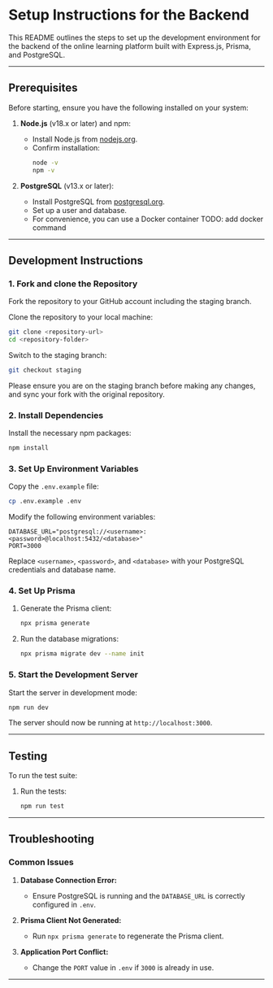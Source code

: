 # Setup Instructions for the Backend

This README outlines the steps to set up the development environment for the backend of the online learning platform built with Express.js, Prisma, and PostgreSQL.

---

## Prerequisites

Before starting, ensure you have the following installed on your system:

1. **Node.js** (v18.x or later) and npm:
   - Install Node.js from [nodejs.org](https://nodejs.org/).
   - Confirm installation:
     ```bash
     node -v
     npm -v
     ```

2. **PostgreSQL** (v13.x or later):
   - Install PostgreSQL from [postgresql.org](https://www.postgresql.org/download/).
   - Set up a user and database.
   - For convenience, you can use a Docker container
     TODO: add docker command

---

## Development Instructions

### 1. Fork and clone the Repository

Fork the repository to your GitHub account including the staging branch.

Clone the repository to your local machine:
```bash
git clone <repository-url>
cd <repository-folder>
```
Switch to the staging branch:
```bash
git checkout staging
```
Please ensure you are on the staging branch before making any changes, and sync your fork with the original repository.

### 2. Install Dependencies

Install the necessary npm packages:
```bash
npm install
```

### 3. Set Up Environment Variables

Copy the `.env.example` file:
```bash
cp .env.example .env
```
Modify the following environment variables:
```env
DATABASE_URL="postgresql://<username>:<password>@localhost:5432/<database>"
PORT=3000
```
Replace `<username>`, `<password>`, and `<database>` with your PostgreSQL credentials and database name.

### 4. Set Up Prisma

1. Generate the Prisma client:
   ```bash
   npx prisma generate
   ```

2. Run the database migrations:
   ```bash
   npx prisma migrate dev --name init
   ```

### 5. Start the Development Server

Start the server in development mode:
```bash
npm run dev
```

The server should now be running at `http://localhost:3000`.

---

## Testing

To run the test suite:

1. Run the tests:
   ```bash
   npm run test
   ```

---

## Troubleshooting

### Common Issues

1. **Database Connection Error:**
   - Ensure PostgreSQL is running and the `DATABASE_URL` is correctly configured in `.env`.

2. **Prisma Client Not Generated:**
   - Run `npx prisma generate` to regenerate the Prisma client.

3. **Application Port Conflict:**
   - Change the `PORT` value in `.env` if `3000` is already in use.

---

